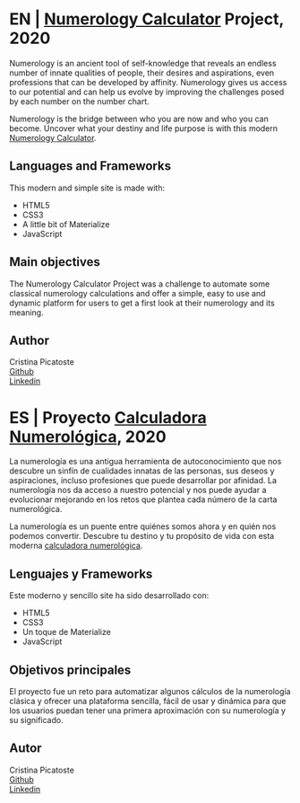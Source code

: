 

<h1>EN | <a href="https://cristinapicatoste.github.io/numerology_calculator/">Numerology Calculator</a> Project, 2020</h1>

Numerology is an ancient tool of self-knowledge that reveals an endless number of innate qualities of people, their desires and aspirations, even professions that can be developed by affinity. Numerology gives us access to our potential and can help us evolve by improving the challenges posed by each number on the number chart.

Numerology is the bridge between who you are now and who you can become. Uncover what your destiny and life purpose is with this modern <a href="https://cristinapicatoste.github.io/numerology_calculator/">Numerology Calculator</a>.

<h2>Languages and Frameworks</h2>

This modern and simple site is made with:
<ul>
   <li>HTML5</li>
   <li>CSS3</li>
   <li>A little bit of Materialize</li>
   <li>JavaScript</li>
</ul>

<h2>Main objectives</h2>

The Numerology Calculator Project was a challenge to automate some classical numerology calculations and offer a simple, easy to use and dynamic platform for users to get a first look at their numerology and its meaning.

<h2>Author</h2>

Cristina Picatoste
<br>
<a href="https://github.com/cristinapicatoste">Github</a>
<br>
<a href="https://www.linkedin.com/in/cristinapicatoste/">Linkedin</a>


<h1>ES | Proyecto <a href="https://cristinapicatoste.github.io/numerology_calculator/">Calculadora Numerológica</a>, 2020</h1>

La numerología es una antigua herramienta de autoconocimiento que nos descubre un sinfín de cualidades innatas de las personas, sus deseos y aspiraciones, incluso profesiones que puede desarrollar por afinidad. La numerología nos da acceso a nuestro potencial y nos puede ayudar a evolucionar mejorando en los retos que plantea cada número de la carta numerológica. 

La numerología es un puente entre quiénes somos ahora y en quién nos podemos convertir. Descubre tu destino y tu propósito de vida con esta moderna <a href="https://cristinapicatoste.github.io/numerology_calculator/">calculadora numerológica</a>.


<h2>Lenguajes y Frameworks</h2>

Este moderno y sencillo site ha sido desarrollado con:
<ul>
   <li>HTML5</li>
   <li>CSS3</li>
   <li>Un toque de Materialize</li>
   <li>JavaScript</li>
</ul>

<h2>Objetivos principales</h2>

El proyecto fue un reto para automatizar algunos cálculos de la numerología clásica y ofrecer una plataforma sencilla, fácil de usar y dinámica para que los usuarios puedan tener una primera aproximación con su numerología y su significado.

<h2>Autor</h2>

Cristina Picatoste
<br>
<a href="https://github.com/cristinapicatoste">Github</a>
<br>
<a href="https://www.linkedin.com/in/cristinapicatoste/">Linkedin</a>





